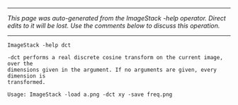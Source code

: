 
---

_This page was auto-generated from the ImageStack -help operator. Direct edits to it will be lost. Use the comments below to discuss this operation._

---

```
ImageStack -help dct

-dct performs a real discrete cosine transform on the current image, over the
dimensions given in the argument. If no arguments are given, every dimension is
transformed.

Usage: ImageStack -load a.png -dct xy -save freq.png
```